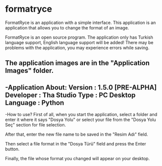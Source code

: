 # formatryce
FormatRyce is an application with a simple interface. This application is an application that allows you to change the format of an image.

FormatRyce is an open source program. The application only has Turkish language support, English language support will be added!
There may be problems with the application, you may experience errors while saving.

The application images are in the "Application Images" folder.
----------------------------------------------------------
-Application About:
Version : 1.5.0 [PRE-ALPHA]
Developer : Tha Studio
Type : PC Desktop
Language : Python
----------------------------------------------------------
-How to use?
First of all, when you start the application, select a folder and enter it where it says "Dosya Yolu" or select your file from the "Dosya Yolu Seç" section for file selection.

After that, enter the new file name to be saved in the "Resim Adı" field.

Then select a file format in the "Dosya Türü" field and press the Enter button.

Finally, the file whose format you changed will appear on your desktop.
